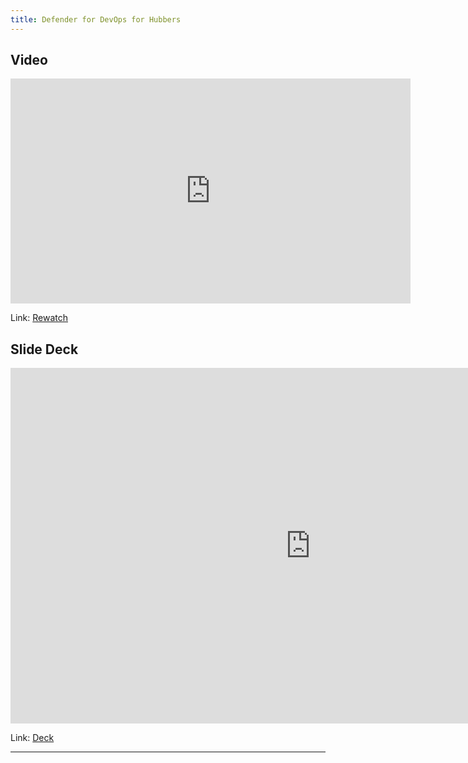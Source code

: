 ```yaml
---
title: Defender for DevOps for Hubbers
---
```


## Video

<iframe width="640" height="360" src="https://github.rewatch.com/video/embed/brbbbqfsfhs5z8ij" allowfullscreen frameborder="0"></iframe>

Link: [Rewatch](https://github.rewatch.com/video/uy2n7l4n1jstex4e-defender-for-devops-for-hubbers)

## Slide Deck

<iframe src="https://docs.google.com/presentation/d/1rksYFdqfgWKmrY7yJapVED4YjPXppN9J/embed?start=false&loop=false&delayms=60000" frameborder="0" width="960" height="569" allowfullscreen="true" mozallowfullscreen="true" webkitallowfullscreen="true"></iframe>

Link: [Deck](https://docs.google.com/presentation/d/1rksYFdqfgWKmrY7yJapVED4YjPXppN9J)

---

